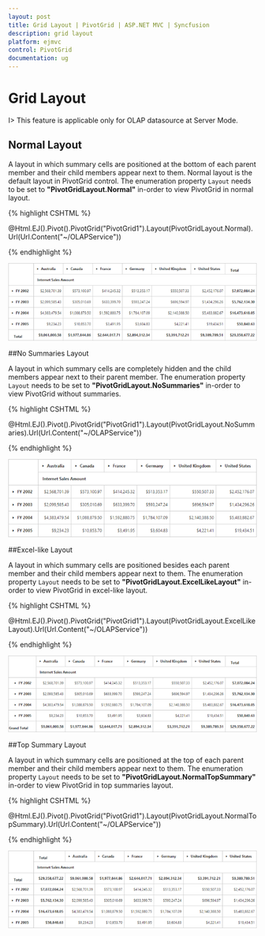 ```yaml
---
layout: post
title: Grid Layout | PivotGrid | ASP.NET MVC | Syncfusion
description: grid layout
platform: ejmvc
control: PivotGrid
documentation: ug
---
```


# Grid Layout

I> This feature is applicable only for OLAP datasource at Server Mode.

## Normal Layout

A layout in which summary cells are positioned at the bottom of each parent member and their child members appear next to them. Normal layout is the default layout in PivotGrid control. The enumeration property `Layout` needs to be set to **"PivotGridLayout.Normal"** in-order to view PivotGrid in normal layout. 

{% highlight CSHTML %}

@Html.EJ().Pivot().PivotGrid("PivotGrid1").Layout(PivotGridLayout.Normal).Url(Url.Content("~/OLAPService")) 

{% endhighlight %}

![](Grid-Layout_images/layout-normal.png)

##No Summaries Layout

A layout in which summary cells are completely hidden and the child members appear next to their parent member.  The enumeration property `Layout` needs to be set to **"PivotGridLayout.NoSummaries"** in-order to view PivotGrid without summaries. 

{% highlight CSHTML %}

@Html.EJ().Pivot().PivotGrid("PivotGrid1").Layout(PivotGridLayout.NoSummaries).Url(Url.Content("~/OLAPService"))

{% endhighlight %}

![](Grid-Layout_images/layout-nosummary.png)


##Excel-like Layout

A layout in which summary cells are positioned besides each parent member and their child members appear next to them. The enumeration property `Layout` needs to be set to **"PivotGridLayout.ExcelLikeLayout"** in-order to view PivotGrid in excel-like layout.

{% highlight CSHTML %}

@Html.EJ().Pivot().PivotGrid("PivotGrid1").Layout(PivotGridLayout.ExcelLikeLayout).Url(Url.Content("~/OLAPService"))

{% endhighlight %} 

![](Grid-Layout_images/layout-excel.png)


##Top Summary Layout 

A layout in which summary cells are positioned at the top of each parent member and their child members appear next to them. The enumeration property `Layout` needs to be set to **"PivotGridLayout.NormalTopSummary"** in-order to view PivotGrid in top summaries layout. 

{% highlight CSHTML %}

@Html.EJ().Pivot().PivotGrid("PivotGrid1").Layout(PivotGridLayout.NormalTopSummary).Url(Url.Content("~/OLAPService"))

{% endhighlight %}

![](Grid-Layout_images/layout-top.png)

